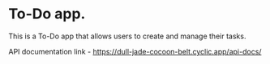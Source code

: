 # To-Do app.

This is a To-Do app that allows users to create and manage their tasks.

API documentation link - https://dull-jade-cocoon-belt.cyclic.app/api-docs/
